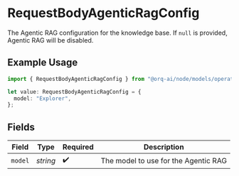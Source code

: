 # RequestBodyAgenticRagConfig

The Agentic RAG configuration for the knowledge base. If `null` is provided, Agentic RAG will be disabled.

## Example Usage

```typescript
import { RequestBodyAgenticRagConfig } from "@orq-ai/node/models/operations";

let value: RequestBodyAgenticRagConfig = {
  model: "Explorer",
};
```

## Fields

| Field                                | Type                                 | Required                             | Description                          |
| ------------------------------------ | ------------------------------------ | ------------------------------------ | ------------------------------------ |
| `model`                              | *string*                             | :heavy_check_mark:                   | The model to use for the Agentic RAG |